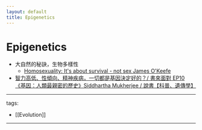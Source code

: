 ```yaml
---
layout: default
title: Epigenetics
---
```


# Epigenetics

* 大自然的秘訣，生物多樣性
  * [Homosexuality: It's about survival - not sex  James O'Keefe](https://youtu.be/4Khn_z9FPmU)
* [智力高低、性傾向、精神疾病，一切都是基因決定好的？/ 書來面對 EP10 《基因：人類最親密的歷史》Siddhartha Mukherjee / 說書【科普、遺傳學】](https://youtu.be/x5aynJYhAXs)

---
tags:
  - [[Evolution]]
  
---
